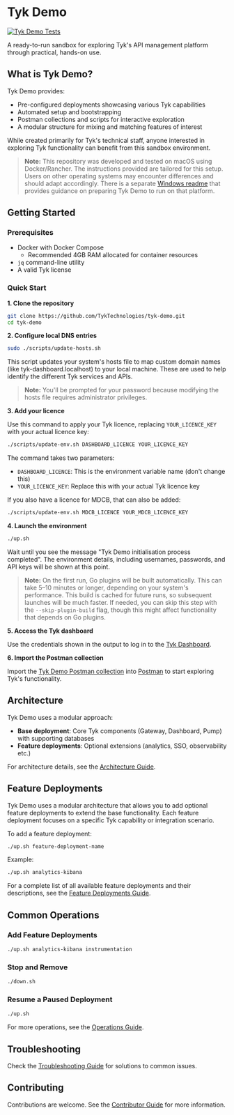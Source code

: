 # Tyk Demo

[![Tyk Demo Tests](https://github.com/TykTechnologies/tyk-demo/actions/workflows/tyk-demo-tests.yml/badge.svg)](https://github.com/TykTechnologies/tyk-demo/actions/workflows/tyk-demo-tests.yml)

A ready-to-run sandbox for exploring Tyk's API management platform through practical, hands-on use.

## What is Tyk Demo?

Tyk Demo provides:
- Pre-configured deployments showcasing various Tyk capabilities
- Automated setup and bootstrapping
- Postman collections and scripts for interactive exploration
- A modular structure for mixing and matching features of interest

While created primarily for Tyk's technical staff, anyone interested in exploring Tyk functionality can benefit from this sandbox environment.

> **Note:** This repository was developed and tested on macOS using Docker/Rancher. The instructions provided are tailored for this setup. Users on other operating systems may encounter differences and should adapt accordingly. There is a separate [Windows readme](windows/README.md) that provides guidance on preparing Tyk Demo to run on that platform.

## Getting Started

### Prerequisites

- Docker with Docker Compose
  - Recommended 4GB RAM allocated for container resources
- `jq` command-line utility
- A valid Tyk license

### Quick Start

**1. Clone the repository**

```bash
git clone https://github.com/TykTechnologies/tyk-demo.git
cd tyk-demo
```

**2. Configure local DNS entries**

```bash
sudo ./scripts/update-hosts.sh
```

This script updates your system's hosts file to map custom domain names (like tyk-dashboard.localhost) to your local machine. These are used to help identify the different Tyk services and APIs.

> **Note:** You'll be prompted for your password because modifying the hosts file requires administrator privileges.

**3. Add your licence**

Use this command to apply your Tyk licence, replacing `YOUR_LICENCE_KEY` with your actual licence key:

```bash
./scripts/update-env.sh DASHBOARD_LICENCE YOUR_LICENCE_KEY
```

The command takes two parameters:
- `DASHBOARD_LICENCE`: This is the environment variable name (don't change this)
- `YOUR_LICENCE_KEY`: Replace this with your actual Tyk licence key

If you also have a licence for MDCB, that can also be added:

```bash
./scripts/update-env.sh MDCB_LICENCE YOUR_MDCB_LICENCE_KEY
```

**4. Launch the environment**

```bash
./up.sh
```

Wait until you see the message "Tyk Demo initialisation process completed". The environment details, including usernames, passwords, and API keys will be shown at this point.

> **Note:** On the first run, Go plugins will be built automatically. This can take 5–10 minutes or longer, depending on your system's performance. This build is cached for future runs, so subsequent launches will be much faster. If needed, you can skip this step with the `--skip-plugin-build` flag, though this might affect functionality that depends on Go plugins.

**5. Access the Tyk dashboard**

Use the credentials shown in the output to log in to the [Tyk Dashboard](http://tyk-dashboard.localhost:3000).

**6. Import the Postman collection**

Import the [Tyk Demo Postman collection](deployments/tyk/tyk_demo_tyk.postman_collection.json) into [Postman](https://www.postman.com/) to start exploring Tyk's functionality.

## Architecture

Tyk Demo uses a modular approach:

- **Base deployment**: Core Tyk components (Gateway, Dashboard, Pump) with supporting databases
- **Feature deployments**: Optional extensions (analytics, SSO, observability etc.)

For architecture details, see the [Architecture Guide](docs/architecture.md).

## Feature Deployments

Tyk Demo uses a modular architecture that allows you to add optional feature deployments to extend the base functionality. Each feature deployment focuses on a specific Tyk capability or integration scenario.

To add a feature deployment:

```bash
./up.sh feature-deployment-name
```

Example:
```bash
./up.sh analytics-kibana
```

For a complete list of all available feature deployments and their descriptions, see the [Feature Deployments Guide](docs/feature-deployments.md).

## Common Operations

### Add Feature Deployments

```bash
./up.sh analytics-kibana instrumentation
```

### Stop and Remove

```bash
./down.sh
```

### Resume a Paused Deployment

```bash
./up.sh
```

For more operations, see the [Operations Guide](docs/operations.md).

## Troubleshooting

Check the [Troubleshooting Guide](docs/troubleshooting.md) for solutions to common issues.

## Contributing

Contributions are welcome. See the [Contributor Guide](CONTRIBUTING.md) for more information.
